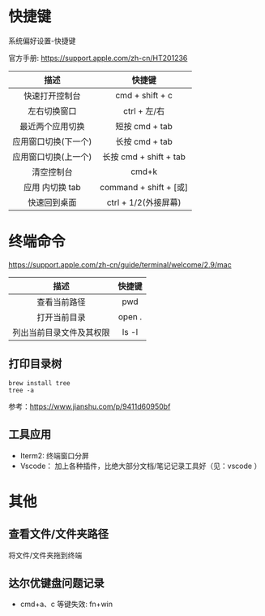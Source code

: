 # 快捷键

系统偏好设置-快捷键

官方手册: https://support.apple.com/zh-cn/HT201236

|         描述         |         快捷键         |
| :------------------: | :--------------------: |
|    快速打开控制台    |    cmd + shift + c     |
|     左右切换窗口     |      ctrl + 左/右      |
|   最近两个应用切换   |     短按 cmd + tab     |
| 应用窗口切换(下一个) |     长按 cmd + tab     |
| 应用窗口切换(上一个) | 长按 cmd + shift + tab |
|      清空控制台      |         cmd+k          |
|   应用 内切换 tab    | command + shift + [或] |
|     快速回到桌面     |  ctrl + 1/2(外接屏幕)  |

# 终端命令

https://support.apple.com/zh-cn/guide/terminal/welcome/2.9/mac

|           描述           | 快捷键 |
| :----------------------: | :----: |
|       查看当前路径       |  pwd   |
|       打开当前目录       | open . |
| 列出当前目录文件及其权限 | ls -l  |

## 打印目录树

```
brew install tree
tree -a
```

参考：https://www.jianshu.com/p/9411d60950bf

## 工具应用

- Iterm2: 终端窗口分屏
- Vscode： 加上各种插件，比绝大部分文档/笔记记录工具好（见：vscode ）

# 其他

## 查看文件/文件夹路径

将文件/文件夹拖到终端

## 达尔优键盘问题记录

- cmd+a、c 等键失效: fn+win
